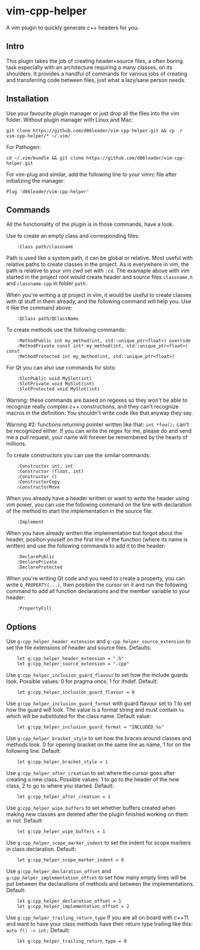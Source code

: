 # vim-cpp-helper

A vim plugin to quickly generate c++ headers for you.

## Intro

This plugin takes the job of creating header+source files, a often boring
task especially with an architecture requiring a many classes, on its
shoulders. It provides a handful of commands for various jobs of creating and
transferring code between files, just what a lazy/sane person needs.

## Installation

Use your favourite plugin manager or just drop all the files into the vim
folder. Without plugin manager with Linux and Mac:
```
git clone https://github.com/d86leader/vim-cpp-helper.git && cp -r vim-cpp-helper/* ~/.vim/
```
For Pathogen:
```
cd ~/.vim/bundle && git clone https://github.com/d86leader/vim-cpp-helper.git
```
For vim-plug and similar, add the following line to your vimrc file after initializing the manager:
```
Plug 'd86leader/vim-cpp-helper'
```

## Commands

All the functionality of the plugin is in those commands, have a look.

Use to create an empty class and corresponding files:
```
	:Class path/classname
```
Path is used like a system path, it can be global or relative. Most useful
with relative paths to create classes in the project. As is everywhere in vim,
the path is relative to your vim cwd set with `:cd`. The examaple above with vim
started in the project root would create header and source files `classname.h`
and `classname.cpp` in folder `path.`

When you're writing a qt project in vim, it would be useful to create classes
with qt stuff in them already, and the following command will help you. Use it
like the command above:
```
	:QClass path/QClassName
```

To create methods use the following commands:
```
	:MethodPublic int my_method(int, std::unique_ptr<float>) override
	:MethodPrivate const int* my_method(int, std::unique_ptr<float>) const
	:MethodProtected int my_method(int, std::unique_ptr<float>)
```

For Qt you can also use commands for slots:
```
	:SlotPublic void MySlot(int)
	:SlotPrivate void MySlot(int)
	:SlotProtected void MySlot(int)
```

Warning: these commands are based on regexes so they won't be able to
recognize really complex c++ constructions, and they can't recognize macros in
the definition. You shouldn't write code like that anyway they say.

Warning #2: functions returning pointer written like that: `int *foo();` can't
be recognized either. If you can write the regex for me, please do and send me
a pull request, your name will forever be remembered by the hearts of
millions.

To create constructors you can use the similar commands:
```
	:Constructor int, int
	:Constructor (float, int)
	:Constructor ()
	:ConstructorCopy
	:ConstructorMove
```

When you already have a header written or want to write the header using vim
power, you can use the following command on the line with declaration of the
method to start the implementation in the source file:
```
	:Implement
```

When you have already written the implementation but forgot about the header,
position youself on the first line of the function (where its name is written)
and use the following commands to add it to the header:
```
	:DeclarePublic
	:DeclarePrivate
	:DeclareProtected
```

When you're writing Qt code and you need to create a property, you can write
`Q_PROPERTY(...)`, then position the cursor on it and run the following command
to add all function declarations and the member variable to your header:
```
	:PropertyFill
```

## Options

Use `g:cpp_helper_header_extension` and `g:cpp_helper_source_extension` to set the
file extensions of header and source files. Defaults:
```
	let g:cpp_helper_header_extension = ".h"
	let g:cpp_helper_source_extension = ".cpp"
```

Use `g:cpp_helper_inclusion_guard_flavour` to set how the include guards look.
Possible values: 0 for pragma once, 1 for ifndef. Default:
```
	let g:cpp_helper_inclusion_guard_flavour = 0
```

Use `g:cpp_helper_inclusion_guard_format` with guard flavour set to 1 to set how
the guard will look. The value is a format string and must contain `%s` which
will be substituted for the class name. Default value:
```
	let g:cpp_helper_inclusion_guard_format = "INCLUDED_%s"
```

Use `g:cpp_helper_bracket_style` to set how the braces around classes and
methods look. 0 for opening bracket on the same line as name, 1 for on the
following line. Default:
```
	let g:cpp_helper_bracket_style = 1
```

Use `g:cpp_helper_after_creation` to set where the cursor goes after creating
a new class. Possible values: 1 to go to the header of the new class, 2 to go
to where you started. Default:
```
	let g:cpp_helper_after_creation = 1
```

Use `g:cpp_helper_wipe_buffers` to set whether buffers created when making new
classes are deleted after the plugin finished working on them or not. Default:
```
	let g:cpp_helper_wipe_buffers = 1
```

Use `g:cpp_helper_scope_marker_indent` to set the indent for scope markers in
class declaration. Default:
```
	let g:cpp_helper_scope_marker_indent = 0
```

Use `g:cpp_helper_declaration_offset` and `g:cpp_helper_implementation_offset`
to set how many empty lines will be put between the declarations of methods
and between the implementations. Default:
```
	let g:cpp_helper_declaration_offset = 1
	let g:cpp_helper_implementation_offset = 2
```

Use `g:cpp_helper_trailing_return_type` If you are all on board with c++11 and
want to have your class methods have their return type trailing like this:
`auto f() -> int;` Default:
```
	let g:cpp_helper_trailing_return_type = 0
```

